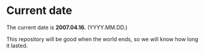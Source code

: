 # Current date

The current date is **2007.04.16.** (YYYY.MM.DD.)

This repository will be good when the world ends, so we will know how long it lasted.